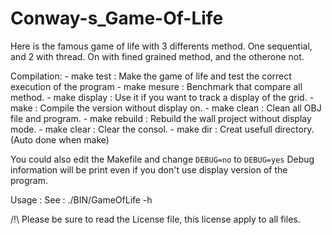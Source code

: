 # Conway-s_Game-Of-Life

Here is the famous game of life with 3 differents method.
One sequential, and 2 with thread.
On with fined grained method, and the otherone not.

Compilation:
    - make test : 
        Make the game of life and test the correct execution of the program
    - make mesure : 
        Benchmark that compare all method.
    - make display : 
        Use it if you want to track a display of the grid.
    - make :
        Compile the version without display on.
    - make clean :
        Clean all OBJ file and program.
    - make rebuild : 
        Rebuild the wall project without display mode.
    - make clear :
        Clear the consol.
    - make dir : 
        Creat usefull directory. (Auto done when make)
   
You could also edit the Makefile and change `DEBUG=no` to `DEBUG=yes`
Debug information will be print even if you don't use display version of the program.

Usage : 
    See : ./BIN/GameOfLife -h


/!\ Please be sure to read the License file, this license apply to all files.


